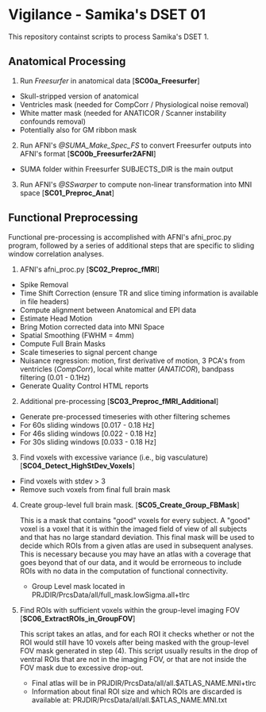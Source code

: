 # Vigilance - Samika's DSET 01

This repository containst scripts to process Samika's DSET 1. 

## Anatomical Processing

1. Run _Freesurfer_ in anatomical data [**SC00a_Freesurfer**]
  * Skull-stripped version of anatomical
  * Ventricles mask (needed for CompCorr / Physiological noise removal)
  * White matter mask (needed for ANATICOR / Scanner instability confounds removal)
  * Potentially also for GM ribbon mask 

2. Run AFNI's _@SUMA_Make_Spec_FS_ to convert Freesurfer outputs into AFNI's format [**SC00b_Freesurfer2AFNI**]
  * SUMA folder within Freesurfer SUBJECTS_DIR is the main output

3. Run AFNI's _@SSwarper_ to compute non-linear transformation into MNI space [**SC01_Preproc_Anat**]

## Functional Preprocessing

Functional pre-processing is accomplished with AFNI's afni_proc.py program, followed by a series of additional steps that are specific to sliding window correlation analyses. 

1. AFNI's afni_proc.py [**SC02_Preproc_fMRI**]
  * Spike Removal
  * Time Shift Correction (ensure TR and slice timing information is available in file headers)
  * Compute alignment between Anatomical and EPI data
  * Estimate Head Motion
  * Bring Motion corrected data into MNI Space
  * Spatial Smoothing (FWHM = 4mm)
  * Compute Full Brain Masks
  * Scale timeseries to signal percent change
  * Nuisance regression: motion, first derivative of motion, 3 PCA's from ventricles (_CompCorr_), local white matter (_ANATICOR_), bandpass filtering (0.01 - 0.1Hz)
  * Generate Quality Control HTML reports
  
2. Additional pre-processing [**SC03_Preproc_fMRI_Additional**]
  * Generate pre-processed timeseries with other filtering schemes
  * For 60s sliding windows [0.017 - 0.18 Hz]
  * For 46s sliding windows [0.022 - 0.18 Hz]
  * For 30s sliding windows [0.033 - 0.18 Hz]
  
3. Find voxels with excessive variance (i.e., big vasculature) [**SC04_Detect_HighStDev_Voxels**]
  * Find voxels with stdev > 3
  * Remove such voxels from final full brain mask
  
4. Create group-level full brain mask. [**SC05_Create_Group_FBMask**]

   This is a mask that contains "good" voxels for every subject. A "good" voxel is a voxel that it is within the imaged field of view of all subjects and that has no large standard deviation. This final mask will be used to decide which ROIs from a given atlas are used in subsequent analyses. This is necessary because you may have an atlas with a coverage that goes beyond that of our data, and it would be errorneous to include ROIs with no data in the computation of functional connectivity.
   * Group Level mask located in PRJDIR/PrcsData/all/full_mask.lowSigma.all+tlrc
   
5. Find ROIs with sufficient voxels within the group-level imaging FOV [**SC06_ExtractROIs_in_GroupFOV**]

   This script takes an atlas, and for each ROI it checks whether or not the ROI would still have 10 voxels after being masked with the group-level FOV mask generated in step (4). This script usually results in the drop of ventral ROIs that are not in the imaging FOV, or that are not inside the FOV mask due to excessive drop-out. 
   
   * Final atlas will be in PRJDIR/PrcsData/all/all.$ATLAS_NAME.MNI+tlrc
   * Information about final ROI size and which ROIs are discarded is available at: PRJDIR/PrcsData/all/all.$ATLAS_NAME.MNI.txt
   
